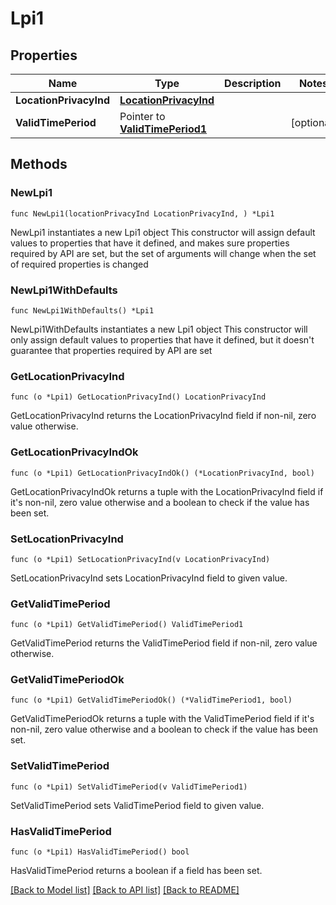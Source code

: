 # Lpi1

## Properties

Name | Type | Description | Notes
------------ | ------------- | ------------- | -------------
**LocationPrivacyInd** | [**LocationPrivacyInd**](LocationPrivacyInd.md) |  | 
**ValidTimePeriod** | Pointer to [**ValidTimePeriod1**](ValidTimePeriod1.md) |  | [optional] 

## Methods

### NewLpi1

`func NewLpi1(locationPrivacyInd LocationPrivacyInd, ) *Lpi1`

NewLpi1 instantiates a new Lpi1 object
This constructor will assign default values to properties that have it defined,
and makes sure properties required by API are set, but the set of arguments
will change when the set of required properties is changed

### NewLpi1WithDefaults

`func NewLpi1WithDefaults() *Lpi1`

NewLpi1WithDefaults instantiates a new Lpi1 object
This constructor will only assign default values to properties that have it defined,
but it doesn't guarantee that properties required by API are set

### GetLocationPrivacyInd

`func (o *Lpi1) GetLocationPrivacyInd() LocationPrivacyInd`

GetLocationPrivacyInd returns the LocationPrivacyInd field if non-nil, zero value otherwise.

### GetLocationPrivacyIndOk

`func (o *Lpi1) GetLocationPrivacyIndOk() (*LocationPrivacyInd, bool)`

GetLocationPrivacyIndOk returns a tuple with the LocationPrivacyInd field if it's non-nil, zero value otherwise
and a boolean to check if the value has been set.

### SetLocationPrivacyInd

`func (o *Lpi1) SetLocationPrivacyInd(v LocationPrivacyInd)`

SetLocationPrivacyInd sets LocationPrivacyInd field to given value.


### GetValidTimePeriod

`func (o *Lpi1) GetValidTimePeriod() ValidTimePeriod1`

GetValidTimePeriod returns the ValidTimePeriod field if non-nil, zero value otherwise.

### GetValidTimePeriodOk

`func (o *Lpi1) GetValidTimePeriodOk() (*ValidTimePeriod1, bool)`

GetValidTimePeriodOk returns a tuple with the ValidTimePeriod field if it's non-nil, zero value otherwise
and a boolean to check if the value has been set.

### SetValidTimePeriod

`func (o *Lpi1) SetValidTimePeriod(v ValidTimePeriod1)`

SetValidTimePeriod sets ValidTimePeriod field to given value.

### HasValidTimePeriod

`func (o *Lpi1) HasValidTimePeriod() bool`

HasValidTimePeriod returns a boolean if a field has been set.


[[Back to Model list]](../README.md#documentation-for-models) [[Back to API list]](../README.md#documentation-for-api-endpoints) [[Back to README]](../README.md)


